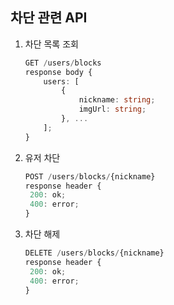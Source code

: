 ## 차단 관련 API

1. 차단 목록 조회
   ```ts
   GET /users/blocks
   response body {
       users: [
           {
               nickname: string;
               imgUrl: string;
           }, ...
       ];
   }
   ```
2. 유저 차단
   ```ts
   POST /users/blocks/{nickname}
   response header {
   	200: ok;
   	400: error;
   }
   ```
3. 차단 해제
   ```ts
   DELETE /users/blocks/{nickname}
   response header {
   	200: ok;
   	400: error;
   }
   ```
